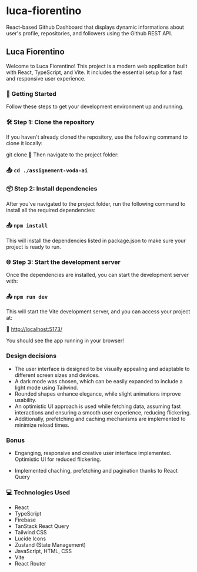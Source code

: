 # luca-fiorentino

React-based Github Dashboard that displays dynamic informations about user's profile, repositories, and followers using the Github REST API.

## Luca Fiorentino

Welcome to Luca Fiorentino! This project is a modern web application built with React, TypeScript, and Vite. It includes the essential setup for a fast and responsive user experience.

### 🚀 Getting Started

Follow these steps to get your development environment up and running.

### 🛠️ Step 1: Clone the repository

If you haven't already cloned the repository, use the following command to clone it locally:

git clone :link: []()
Then navigate to the project folder:

### :outbox_tray: `cd ./assignement-voda-ai`

### 📦 Step 2: Install dependencies

After you've navigated to the project folder, run the following command to install all the required dependencies:

### :outbox_tray: `npm install`

This will install the dependencies listed in package.json to make sure your project is ready to run.

### 🌐 Step 3: Start the development server

Once the dependencies are installed, you can start the development server with:

### :outbox_tray: `npm run dev`

This will start the Vite development server, and you can access your project at:

:link: [http://localhost:5173/](http://localhost:5173/)

You should see the app running in your browser!

### Design decisions

- The user interface is designed to be visually appealing and adaptable to different screen sizes and devices.
- A dark mode was chosen, which can be easily expanded to include a light mode using Tailwind.
- Rounded shapes enhance elegance, while slight animations improve usability.
- An optimistic UI approach is used while fetching data, assuming fast interactions and ensuring a smooth user experience, reducing flickering.
- Additionally, prefetching and caching mechanisms are implemented to minimize reload times.

### Bonus

- Enganging, responsive and creative user interface implemented. Optimistic UI for reduced flickering.

- Implemented chaching, prefetching and pagination thanks to React Query

### 💻 Technologies Used

- React
- TypeScript
- Firebase
- TanStack React Query
- Tailwind CSS
- Lucide Icons
- Zustand (State Management)
- JavaScript, HTML, CSS
- Vite
- React Router
